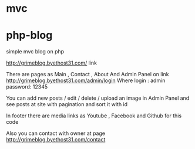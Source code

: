# mvc
# php-blog
simple mvc blog on php

http://grimeblog.byethost31.com/   link

There are pages as Main , Contact , About
And Admin Panel on link http://grimeblog.byethost31.com/admin/login
Where 
    login : admin
    password: 12345
    
You can add new posts / edit / delete / upload an image in Admin Panel 
and see posts at site with pagination and sort it with id

In footer there are media links as Youtube , Facebook and Github for this code 

Also you can contact with owner at page http://grimeblog.byethost31.com/contact
